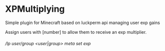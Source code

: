 # XPMultiplying

Simple plugin for Minecraft based on luckperm api managing user exp gains

Assign users with [number] to allow them to receive an exp multiplier.

###### /lp user/group <user|group> meta set exp <value>
